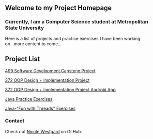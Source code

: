 
## Welcome to my Project Homepage



###  Currently, I am a Computer Science student at Metropolitan State University
Here is a list of projects and practice exercises I have been working on...more content to come...



##  Project List
 
 [499 Software Development Capstone Project](https://github.com/westgardN/499-Capstone-Project)  

 [372 OOP Design + Implementation Project](https://github.com/westgardN/ICS372_group_project)  

 [372 OOP Design + Implementation Project Android App](https://github.com/westgardN/Ics372Android)  

 [Java Practice Exercises](https://github.com/westgardN/24-hours-java)  

 [Java-"Fun with Threads" Exercises](https://github.com/westgardN/440-fun-with-threads)  



###  Contact

 Check out [Nicole Westgard](https://github.com/westgardN) on GitHub.
